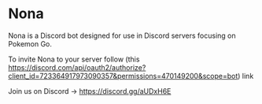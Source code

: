 # Nona
Nona is a Discord bot designed for use in Discord servers focusing on Pokemon Go.

To invite Nona to your server follow (this https://discord.com/api/oauth2/authorize?client_id=723364917973090357&permissions=470149200&scope=bot) link


Join us on Discord -> https://discord.gg/aUDxH6E